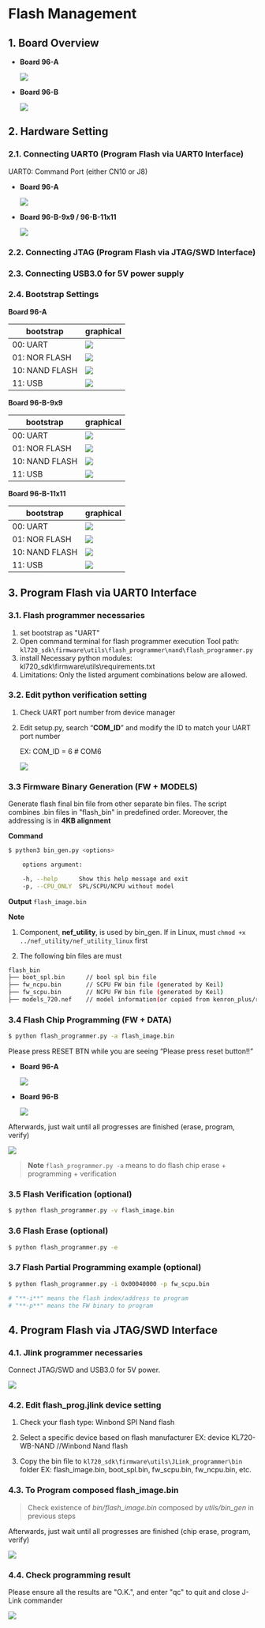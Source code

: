 ﻿# Flash Management

## 1. Board Overview

* **Board 96-A**

    ![](../imgs/flash_management/96board_a.png)

* **Board 96-B**

    ![](../imgs/flash_management/96board_b.png)



## 2. Hardware Setting

### 2.1. Connecting UART0 (Program Flash via UART0 Interface)

UART0: Command Port (either CN10 or J8)

* **Board 96-A**

    ![](../imgs/flash_management/96board_a_connect.png)

* **Board 96-B-9x9 / 96-B-11x11**

    ![](../imgs/flash_management/96board_b_connect.png)

### 2.2. Connecting JTAG (Program Flash via JTAG/SWD Interface)

### 2.3. Connecting USB3.0 for 5V power supply

### 2.4. Bootstrap Settings

**Board 96-A**

| bootstrap      | graphical                                  |
| -------------- | ------------------------------------------ |
| 00: UART       | ![](../imgs/flash_management/a_uart00.jpg) |
| 01: NOR FLASH  | ![](../imgs/flash_management/a_nor01.jpg)  |
| 10: NAND FLASH | ![](../imgs/flash_management/a_nand10.jpg) |
| 11: USB        | ![](../imgs/flash_management/a_usb11.jpg)  |



**Board 96-B-9x9**

| bootstrap      | graphical                                  |
| -------------- | ------------------------------------------ |
| 00: UART       | ![](../imgs/flash_management/99_uart00.jpg)|
| 01: NOR FLASH  | ![](../imgs/flash_management/99_nor01.jpg) |
| 10: NAND FLASH | ![](../imgs/flash_management/99_nand10.jpg)|
| 11: USB        | ![](../imgs/flash_management/99_usb11.jpg) |



**Board 96-B-11x11**

| bootstrap      | graphical                                  |
| -------------- | ------------------------------------------ |
| 00: UART       | ![](../imgs/flash_management/11_uart00.jpg)|
| 01: NOR FLASH  | ![](../imgs/flash_management/11_nor01.jpg) |
| 10: NAND FLASH | ![](../imgs/flash_management/11_nand10.jpg)|
| 11: USB        | ![](../imgs/flash_management/11_usb11.jpg) |



## 3. Program Flash via UART0 Interface

### 3.1. Flash programmer necessaries

1. set bootstrap as "UART"
2. Open command terminal for flash programmer execution
    Tool path: `kl720_sdk\firmware\utils\flash_programmer\nand\flash_programmer.py`
3. install Necessary python modules: kl720_sdk\firmware\utils\requirements.txt
4. Limitations: Only the listed argument combinations below are allowed.

### 3.2. Edit python verification setting

1. Check UART port number from device manager

2. Edit setup.py, search “**COM_ID**” and modify the ID to match your UART port number

    EX: COM_ID = 6 # COM6

    ![](../imgs/flash_management/com_port_num.png)

### 3.3 Firmware Binary Generation (FW + MODELS)
Generate flash final bin file from other separate bin files.
The script combines .bin files in "flash_bin" in predefined order.
Moreover, the addressing is in **4KB alignment**

**Command**

```bash
$ python3 bin_gen.py <options>

    options argument:

    -h, --help      Show this help message and exit
    -p, --CPU_ONLY  SPL/SCPU/NCPU without model
```

**Output**
`flash_image.bin`

**Note**

1. Component, **nef_utility**, is used by bin_gen.  If in Linux, must `chmod +x ../nef_utility/nef_utility_linux` first

2. The following bin files are must

```bash
flash_bin
├── boot_spl.bin      // bool spl bin file
├── fw_ncpu.bin       // SCPU FW bin file (generated by Keil)
├── fw_scpu.bin       // NCPU FW bin file (generated by Keil)
├── models_720.nef    // model information(or copied from kenron_plus/res/models/KL720)
```


### 3.4 Flash Chip Programming (FW + DATA)

```bash
$ python flash_programmer.py -a flash_image.bin
```

Please press RESET BTN while you are seeing “Please press reset button!!”

* **Board 96-A**

    ![](../imgs/flash_management/96board_a_reset_button.png)

* **Board 96-B**

    ![](../imgs/flash_management/96board_b_reset_button.png)

Afterwards, just wait until all progresses are finished (erase, program, verify)

![](../imgs/flash_management/flash_programmer.png)

> **Note**
> `flash_programmer.py -a` means to do flash chip erase + programming + verification

### 3.5 Flash Verification (optional)

```bash
$ python flash_programmer.py -v flash_image.bin
```

### 3.6 Flash Erase (optional)

```bash
$ python flash_programmer.py -e
```

### 3.7 Flash Partial Programming example (optional)

```bash
$ python flash_programmer.py -i 0x00040000 -p fw_scpu.bin

# "**-i**" means the flash index/address to program
# "**-p**" means the FW binary to program
```



## 4. Program Flash via JTAG/SWD Interface

### 4.1. Jlink programmer necessaries

Connect JTAG/SWD and USB3.0 for 5V power.

![](../imgs/flash_management/jlink.png)

### 4.2. Edit flash_prog.jlink device setting

1. Check your flash type: Winbond SPI Nand flash 

2. Select a specific device based on flash manufacturer
    EX: device KL720-WB-NAND //Winbond Nand flash

3. Copy the bin file to `kl720_sdk\firmware\utils\JLink_programmer\bin` folder
   EX: flash_image.bin, boot_spl.bin, fw_scpu.bin, fw_ncpu.bin, etc.


### 4.3. To Program composed flash_image.bin

>  Check existence of *bin/flash_image.bin* composed by *utils/bin_gen* in previous steps

Afterwards, just wait until all progresses are finished (chip erase, program, verify)

![](../imgs/flash_management/jlink_flash_prog.png)

### 4.4. Check programming result

Please ensure all the results are "O.K.", and enter "qc" to quit and close J-Link commander

![](../imgs/flash_management/jlink_flash_prog_end.png)

